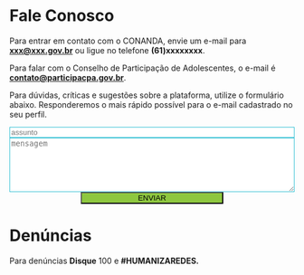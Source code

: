 # Fale Conosco

Para entrar em contato com o CONANDA, envie um e-mail para <b>xxx@xxx.gov.br</b> ou ligue no telefone <b>(61)xxxxxxxx</b>.

Para falar com o Conselho de Participação de Adolescentes, o e-mail é <b>contato@participacpa.gov.br</b>.

Para dúvidas, críticas e sugestões sobre a plataforma, utilize o formulário abaixo. Responderemos o mais rápido possível para o e-mail cadastrado no seu perfil.


<form id="emailsending-form" onsubmit="return sendEmail()" style="display: flex; justify-content: center; flex-direction: column;">
    <input id="subject" type="text" placeholder="assunto" style="border: 1px solid #30BFD3" />
    <textarea id="message" rows="6" cols="50" placeholder="mensagem" style="border: 1px solid #30BFD3"></textarea>
    <input type="submit" class="Button" value="ENVIAR" style="margin: 0 auto; width: 50%; background-color: #8EC73F;"/>
</form>

# Denúncias

Para denúncias <b>Disque</b> 100 e <b>#HUMANIZAREDES.</b>

<script>
    function sendEmail() {
        console.log($("#subject").val());
        console.log($("#message").val());

        const sucessMessage = 
        `
            <div style="padding: 10px;
            border: 1px solid #30BFD3;
            border-radius: 12px; 
            text-align: center;">
            <i class="fas fa-envelope fa-3x" style="background-color: #8EC73F; color: #fff; padding: 8px; border-radius: 12px;"></i>
            <p>
                Obrigada. Sua mensagem foi enviada com sucesso! 
                Responderemos o mais rápido o possível
            </p>
            </div>
        `

        $('#emailsending-form').replaceWith(sucessMessage);


        return false;
    }
</script>
